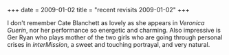+++
date = 2009-01-02
title = "recent revisits 2009-01-02"
+++

I don\'t remember Cate Blanchett as lovely as she appears in *Veronica
Guerin*, nor her performance so energetic and charming. Also impressive
is Ger Ryan who plays mother of the two girls who are going through
personal crises in *interMission*, a sweet and touching portrayal, and
very natural.
